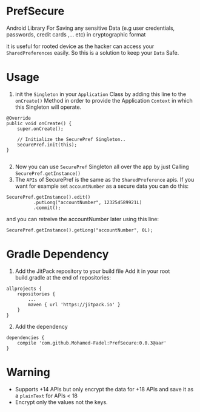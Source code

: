 # PrefSecure
Android Library For Saving any sensitive Data  (e.g user credentials, passwords, credit cards ,... etc) in cryptographic format

it is useful for rooted device as the hacker can access your `SharedPreferences` easily. So this is a solution to keep your `Data` Safe.


# Usage
1. init the `Singleton` in your `Application` Class by adding this line to the `onCreate()` Method in order to provide
   the Application `Context` in which this Singleton will operate.
```
@Override
public void onCreate() {
    super.onCreate();

    // Initialize the SecurePref Singleton..
    SecurePref.init(this);
}
  
```

2. Now you can use `SecurePref` Singleton all over the app by just Calling `SecurePref.getInstance()`
3. The `APIs` of SecurePref is the same as the `SharedPreference` apis. If you want for example set `accountNumber` as 
   a secure data you can do this:
```
SecurePref.getInstance().edit()
          .putLong("accountNumber", 123254589921L)
          .commit();
```
   and you can retreive the accountNumber later using this line:
```
SecurePref.getInstance().getLong("accountNumber", 0L);
```

# Gradle Dependency
1. Add the JitPack repository to your build file
   Add it in your root build.gradle at the end of repositories:
```
allprojects {
	repositories {
		...
		maven { url 'https://jitpack.io' }
	}
}
```
2. Add the dependency
```
dependencies {
	compile 'com.github.Mohamed-Fadel:PrefSecure:0.0.3@aar'
}
```

# Warning
- Supports +14 APIs but only encrypt the data for +18 APIs and save it as a `plainText` for APIs < 18
- Encrypt only the values not the keys.
